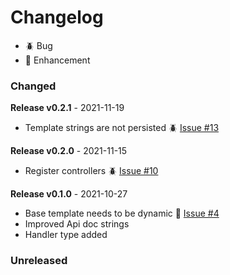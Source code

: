# Changelog

- 🪲 Bug
- 🎈 Enhancement

### Changed

**Release v0.2.1** - 2021-11-19
- Template strings are not persisted 🪲 [Issue #13](https://github.com/joegasewicz/gorilla-controllers/issues/13)

**Release v0.2.0** - 2021-11-15
- Register controllers 🪲 [Issue #10](https://github.com/joegasewicz/gorilla-controllers/issues/10)

**Release v0.1.0** - 2021-10-27
- Base template needs to be dynamic 🎈 [Issue #4](https://github.com/joegasewicz/gorilla-controllers/issues/4)
- Improved Api doc strings
- Handler type added

### Unreleased
